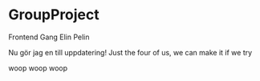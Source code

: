 # GroupProject
Frontend Gang
Elin Pelin 

Nu gör jag en till uppdatering! 
Just the four of us, we can make it if we try

woop woop woop
